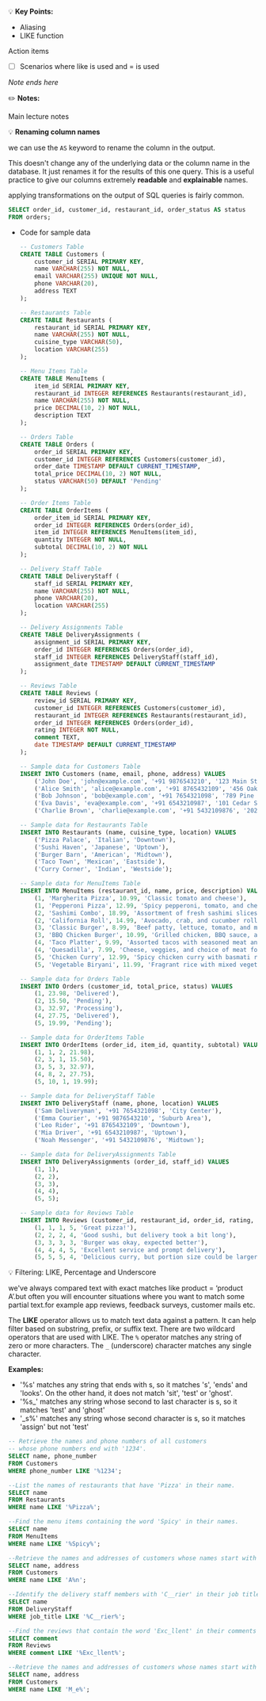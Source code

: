 💡 **Key Points:**

- Aliasing
- LIKE function

Action items

- [ ] Scenarios where like is used and = is used

_Note ends here_

✏️ **Notes:**

Main lecture notes

💡 **Renaming column names**

we can use the `AS` keyword to rename the column in the output.

This doesn't change any of the underlying data or the column name in the database. It just renames it for the results of this one query. This is a useful practice to give our columns extremely **readable** and **explainable** names.

applying transformations on the output of SQL queries is fairly common.

```sql
SELECT order_id, customer_id, restaurant_id, order_status AS status
FROM orders;
```

- Code for sample data
  ```sql
  -- Customers Table
  CREATE TABLE Customers (
      customer_id SERIAL PRIMARY KEY,
      name VARCHAR(255) NOT NULL,
      email VARCHAR(255) UNIQUE NOT NULL,
      phone VARCHAR(20),
      address TEXT
  );

  -- Restaurants Table
  CREATE TABLE Restaurants (
      restaurant_id SERIAL PRIMARY KEY,
      name VARCHAR(255) NOT NULL,
      cuisine_type VARCHAR(50),
      location VARCHAR(255)
  );

  -- Menu Items Table
  CREATE TABLE MenuItems (
      item_id SERIAL PRIMARY KEY,
      restaurant_id INTEGER REFERENCES Restaurants(restaurant_id),
      name VARCHAR(255) NOT NULL,
      price DECIMAL(10, 2) NOT NULL,
      description TEXT
  );

  -- Orders Table
  CREATE TABLE Orders (
      order_id SERIAL PRIMARY KEY,
      customer_id INTEGER REFERENCES Customers(customer_id),
      order_date TIMESTAMP DEFAULT CURRENT_TIMESTAMP,
      total_price DECIMAL(10, 2) NOT NULL,
      status VARCHAR(50) DEFAULT 'Pending'
  );

  -- Order Items Table
  CREATE TABLE OrderItems (
      order_item_id SERIAL PRIMARY KEY,
      order_id INTEGER REFERENCES Orders(order_id),
      item_id INTEGER REFERENCES MenuItems(item_id),
      quantity INTEGER NOT NULL,
      subtotal DECIMAL(10, 2) NOT NULL
  );

  -- Delivery Staff Table
  CREATE TABLE DeliveryStaff (
      staff_id SERIAL PRIMARY KEY,
      name VARCHAR(255) NOT NULL,
      phone VARCHAR(20),
      location VARCHAR(255)
  );

  -- Delivery Assignments Table
  CREATE TABLE DeliveryAssignments (
      assignment_id SERIAL PRIMARY KEY,
      order_id INTEGER REFERENCES Orders(order_id),
      staff_id INTEGER REFERENCES DeliveryStaff(staff_id),
      assignment_date TIMESTAMP DEFAULT CURRENT_TIMESTAMP
  );

  -- Reviews Table
  CREATE TABLE Reviews (
      review_id SERIAL PRIMARY KEY,
      customer_id INTEGER REFERENCES Customers(customer_id),
      restaurant_id INTEGER REFERENCES Restaurants(restaurant_id),
      order_id INTEGER REFERENCES Orders(order_id),
      rating INTEGER NOT NULL,
      comment TEXT,
      date TIMESTAMP DEFAULT CURRENT_TIMESTAMP
  );
  ```
  ```sql
  -- Sample data for Customers Table
  INSERT INTO Customers (name, email, phone, address) VALUES
      ('John Doe', 'john@example.com', '+91 9876543210', '123 Main St, City'),
      ('Alice Smith', 'alice@example.com', '+91 8765432109', '456 Oak St, Town'),
      ('Bob Johnson', 'bob@example.com', '+91 7654321098', '789 Pine St, Village'),
      ('Eva Davis', 'eva@example.com', '+91 6543210987', '101 Cedar St, Suburb'),
      ('Charlie Brown', 'charlie@example.com', '+91 5432109876', '202 Elm St, Metro');

  -- Sample data for Restaurants Table
  INSERT INTO Restaurants (name, cuisine_type, location) VALUES
      ('Pizza Palace', 'Italian', 'Downtown'),
      ('Sushi Haven', 'Japanese', 'Uptown'),
      ('Burger Barn', 'American', 'Midtown'),
      ('Taco Town', 'Mexican', 'Eastside'),
      ('Curry Corner', 'Indian', 'Westside');

  -- Sample data for MenuItems Table
  INSERT INTO MenuItems (restaurant_id, name, price, description) VALUES
      (1, 'Margherita Pizza', 10.99, 'Classic tomato and cheese'),
      (1, 'Pepperoni Pizza', 12.99, 'Spicy pepperoni, tomato, and cheese'),
      (2, 'Sashimi Combo', 18.99, 'Assortment of fresh sashimi slices'),
      (2, 'California Roll', 14.99, 'Avocado, crab, and cucumber rolled in seaweed'),
      (3, 'Classic Burger', 8.99, 'Beef patty, lettuce, tomato, and mayo'),
      (3, 'BBQ Chicken Burger', 10.99, 'Grilled chicken, BBQ sauce, and coleslaw'),
      (4, 'Taco Platter', 9.99, 'Assorted tacos with seasoned meat and toppings'),
      (4, 'Quesadilla', 7.99, 'Cheese, veggies, and choice of meat folded in a tortilla'),
      (5, 'Chicken Curry', 12.99, 'Spicy chicken curry with basmati rice'),
      (5, 'Vegetable Biryani', 11.99, 'Fragrant rice with mixed vegetables and spices');

  -- Sample data for Orders Table
  INSERT INTO Orders (customer_id, total_price, status) VALUES
      (1, 23.98, 'Delivered'),
      (2, 15.50, 'Pending'),
      (3, 32.97, 'Processing'),
      (4, 27.75, 'Delivered'),
      (5, 19.99, 'Pending');

  -- Sample data for OrderItems Table
  INSERT INTO OrderItems (order_id, item_id, quantity, subtotal) VALUES
      (1, 1, 2, 21.98),
      (2, 3, 1, 15.50),
      (3, 5, 3, 32.97),
      (4, 8, 2, 27.75),
      (5, 10, 1, 19.99);

  -- Sample data for DeliveryStaff Table
  INSERT INTO DeliveryStaff (name, phone, location) VALUES
      ('Sam Deliveryman', '+91 7654321098', 'City Center'),
      ('Emma Courier', '+91 9876543210', 'Suburb Area'),
      ('Leo Rider', '+91 8765432109', 'Downtown'),
      ('Mia Driver', '+91 6543210987', 'Uptown'),
      ('Noah Messenger', '+91 5432109876', 'Midtown');

  -- Sample data for DeliveryAssignments Table
  INSERT INTO DeliveryAssignments (order_id, staff_id) VALUES
      (1, 1),
      (2, 2),
      (3, 3),
      (4, 4),
      (5, 5);

  -- Sample data for Reviews Table
  INSERT INTO Reviews (customer_id, restaurant_id, order_id, rating, comment) VALUES
      (1, 1, 1, 5, 'Great pizza!'),
      (2, 2, 2, 4, 'Good sushi, but delivery took a bit long'),
      (3, 3, 3, 3, 'Burger was okay, expected better'),
      (4, 4, 4, 5, 'Excellent service and prompt delivery'),
      (5, 5, 5, 4, 'Delicious curry, but portion size could be larger');
  ```

💡 Filtering: LIKE, Percentage and Underscore

we've always compared text with exact matches like product = ‘product A’.but often you will encounter situations where you want to match some partial text.for example app reviews, feedback surveys, customer mails etc.

The **LIKE** operator allows us to match text data against a pattern. It can help filter based on substring, prefix, or suffix text. There are two wildcard operators that are used with LIKE. The `%` operator matches any string of zero or more characters. The `_` (underscore) character matches any single character.

**Examples:**

- '%s' matches any string that ends with s, so it matches 's', 'ends' and 'looks'. On the other hand, it does not match 'sit', 'test' or 'ghost'.
- '%s\_' matches any string whose second to last character is s, so it matches 'test' and 'ghost'
- '\_s%' matches any string whose second character is s, so it matches 'assign' but not 'test'

```sql
-- Retrieve the names and phone numbers of all customers
-- whose phone numbers end with '1234'.
SELECT name, phone_number
FROM Customers
WHERE phone_number LIKE '%1234';
```

```sql
--List the names of restaurants that have 'Pizza' in their name.
SELECT name
FROM Restaurants
WHERE name LIKE '%Pizza%';
```

```sql
--Find the menu items containing the word 'Spicy' in their names.
SELECT name
FROM MenuItems
WHERE name LIKE '%Spicy%';
```

```sql
--Retrieve the names and addresses of customers whose names start with 'A' and end with 'n'.
SELECT name, address
FROM Customers
WHERE name LIKE 'A%n';
```

```sql
--Identify the delivery staff members with 'C__rier' in their job title (where the underscores (_) represent two missing characters).
SELECT name
FROM DeliveryStaff
WHERE job_title LIKE '%C__rier%';
```

```sql
--Find the reviews that contain the word 'Exc_llent' in their comments (where the underscore (_) represents a single missing character).
SELECT comment
FROM Reviews
WHERE comment LIKE '%Exc_llent%';
```

```sql
--Retrieve the names and addresses of customers whose names start with 'M' and have an 'e' as the third character.
SELECT name, address
FROM Customers
WHERE name LIKE 'M_e%';
```
